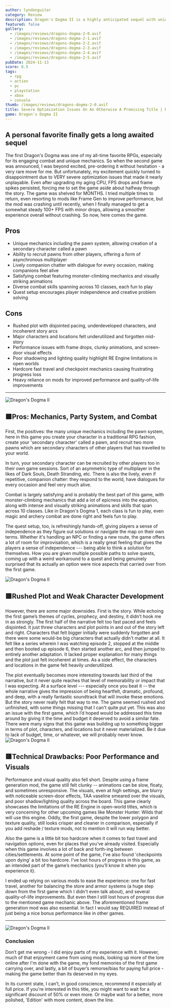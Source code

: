 ```yaml
---
author: lyndonguitar
category: Review
description: Dragon's Dogma II is a highly anticipated sequel with unique party and combat mechanics but suffers from severe optimization issues, rushed story pacing, and technical drawbacks.
featured: false
gallery:
  - /images/reviews/dragons-dogma-2-0.avif
  - /images/reviews/dragons-dogma-2-1.avif
  - /images/reviews/dragons-dogma-2-2.avif
  - /images/reviews/dragons-dogma-2-3.avif
  - /images/reviews/dragons-dogma-2-4.avif
  - /images/reviews/dragons-dogma-2-5.avif
pubDate: 2024-11-13
score: 6.5
tags:
  - rpg
  - action
  - pc
  - playstation
  - xbox
  - console
thumb: /images/reviews/dragons-dogma-2-0.avif
title: Severe Optimization Issues On An Otherwise A Promising Title | Dragon's Dogma II Review
game: Dragon's Dogma II
---
```


## A personal favorite finally gets a long awaited sequel
The first Dragon's Dogma was one of my all-time favorite RPGs, especially for its engaging combat and unique mechanics. So when the second game was announced, I was beyond excited, pre-ordering it without hesitation - a very rare move for me. But unfortunately, my excitement quickly turned to disappointment due to VERY severe optimization issues that made it nearly unplayable. Even after upgrading my aging CPU, FPS drops and frame spikes persisted, forcing me to set the game aside about halfway through the story. The game was shelved for MONTHS. I tried multiple times to return, even resorting to mods like Frame Gen to improve performance, but the mod was crashing until recently, when I finally managed to get a somewhat steady 100+ FPS with minor drops, allowing a smoother experience overall without crashing. So now, here comes the game.

## Pros
- Unique mechanics including the pawn system, allowing creation of a secondary character called a pawn  
- Ability to recruit pawns from other players, offering a form of asynchronous multiplayer  
- Lively companion chatter with dialogue for every occasion, making companions feel alive  
- Satisfying combat featuring monster-climbing mechanics and visually striking animations  
- Diverse combat skills spanning across 10 classes, each fun to play  
- Quest setup encourages player independence and creative problem solving  

## Cons
- Rushed plot with disjointed pacing, underdeveloped characters, and incoherent story arcs  
- Major characters and locations felt underutilized and forgotten mid-story  
- Performance issues with frame drops, clunky animations, and screen-door visual effects  
- Poor shadowing and lighting quality highlight RE Engine limitations in open worlds  
- Hardcore fast travel and checkpoint mechanics causing frustrating progress loss  
- Heavy reliance on mods for improved performance and quality-of-life improvements  

---



<div class="flex flex-col md:flex-row-reverse items-center gap-6 mb-12 pb-6 border-b border-slate-700">
  <img
    src=/images/reviews/dragons-dogma-2-1.avif
    alt="Dragon's Dogma II"
    class="w-full md:w-2/5 rounded shadow"
     />
<div>

## 🟩Pros: Mechanics, Party System, and Combat
First, the positives: the many unique mechanics including the pawn system, here in this game you create your character in a traditional RPG fashion, create your 'secondary character' called a pawn, and recruit two more pawns which are secondary characters of other players that has travelled to your world.

In turn, your secondary character can be recruited by other players too in their own game sessions. Sort of an asymmetric type of multiplayer in the likes of Dark Souls, Death Stranding, etc. There is also the lively, even if repetitive, companion chatter: they respond to the world, have dialogues for every occasion and feel very much alive.
</div>
</div>


Combat is largely satisfying and is probably the best part of this game, with monster-climbing mechanics that add a lot of epicness into the equation, along with intense and visually striking animations and skills that span across 10 classes. Like in Dragon's Dogma 1, each class is fun to play, even magic and archery combat are done right and feels fun to play.

The quest setup, too, is refreshingly hands-off, giving players a sense of independence as they figure out solutions or navigate the map on their own terms. Whether it's handling an NPC or finding a new route, the game offers a lot of room for improvisation, which is a really great feeling that gives the players a sense of independence --- being able to think a solution for themselves. How you are given multiple possible paths to solve quests, coming up with a weird workaround to a quest and being genuinely surprised that its actually an option were nice aspects that carried over from the first game.

<div class="flex flex-col md:flex-row items-center gap-6 mb-12 pb-6 border-b border-slate-700">
  <img
    src=/images/reviews/dragons-dogma-2-2.avif
    alt="Dragon's Dogma II"
    class="w-full md:w-2/5 rounded shadow"
     />
<div>

## 🟥Rushed Plot and Weak Character Development
However, there are some major downsides. First is the story. While echoing the first game’s themes of cycles, prophecy, and destiny, it didn’t hook me in as strongly. The first half of the narrative felt too fast paced and feels disjointed. It just threw characters and plot points in and out of the story left and right. Characters that felt bigger initially were suddenly forgotten and there were some would-be big characters that actually didn't matter at all. It felt like a series wherein I was watching episode 2, stopped at the middle and then booted up episode 6, then started another arc, and then jumped to entirely another adaptation. It lacked proper explanation for many things and the plot just felt incoherent at times. As a side effect, the characters and locations in the game felt heavily underutilized.
</div></div>
The plot eventually becomes more interesting towards last third of the narrative, but it never quite reaches that level of memorability or impact that I was expecting. At a surface level --- especially once you beat it -- the whole narrative gives the impression of being heartfelt, dramatic, profound, and deep, with a really fantastic soundtrack that will invoke these emotions. But the story never really felt that way to me. The game seemed rushed and unfinished, with some things missing that I can't quite put yet. This was also an issue with the first game, which I’d hoped would be addressed this time around by giving it the time and budget it deserved to avoid a similar fate. There were many signs that this game was building up to something bigger in terms of plot, characters, and locations but it never materialized. Be it due to lack of budget, time, or whatever, we will probably never know.

<div class="flex flex-col md:flex-row items-center gap-6 mb-12 pb-6 border-b border-slate-700">
  <img
    src=/images/reviews/dragons-dogma-2-3.avif
    alt="Dragon's Dogma II"
    class="w-full md:w-2/5 rounded shadow"
     />
<div>

## 🟥Technical Drawbacks: Poor Performance and Visuals
Performance and visual quality also fell short. Despite using a frame generation mod, the game still felt clunky -- animations can be slow, floaty, and sometimes unresponsive. The visuals, even at high settings, are blurry with noticeable screen-door effects, TAA vaseline smeared over the visuals, and poor shadow/lighting quality across the board. This game clearly showcases the limitations of the RE Engine in open-world titles, which is very concerning for other upcoming games like Monster Hunter: Wilds that will use this engine. Oddly, the first game, despite the lower polygon and texture quality, still looks crisper and cleaner in comparison, especially if you add reshade / texture mods, not to mention it will run way better.
</div></div>
Also the game is a little bit too hardcore when it comes to fast travel and navigation options, even for places that you’ve already visited. Especially when this game involves a lot of back and forth-ing between cities/settlements. At some point of the game, I’ve also found 'checkpoints upon dying' a bit too hardcore. I've lost hours of progress in this game, as an intended part of the game’s mechanics (you’ll know it when you experience it).

I ended up relying on various mods to ease the experience: one for fast travel, another for balancing the store and armor systems (a huge step down from the first game which I didn't even talk about), and several quality-of-life improvements. But even then I still lost hours of progress due to the mentioned game mechanic above. The aforementioned frame generation mod was also essential. In fact I would say REQUIRED instead of just being a nice bonus performance like in other games.

---
<div class="flex flex-col md:flex-row-reverse items-center gap-6 mb-12 pb-6 border-b border-slate-700">
  <img
    src=/images/reviews/dragons-dogma-2-4.avif
    alt="Dragon's Dogma II"
    class="w-full md:w-2/5 rounded shadow"
     />
<div>

### Conclusion
Don’t get me wrong - I did enjoy parts of my experience with it. However, much of that enjoyment came from using mods, looking up more of the lore online after I'm done with the game, my fond memories of the first game carrying over, and lastly, a bit of buyer’s remorse/bias for paying full price - making the game better than its deserved in my eyes.

In its current state, I can’t, in good conscience, recommend it especially at full price. If you're interested in this title, you might want to wait for a significant discount of 50% or even more. Or maybe wait for a better, more polished, 'Edition' with more content, down the line.
</div></div>